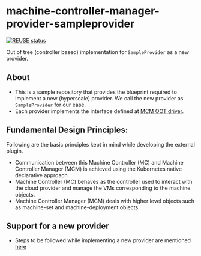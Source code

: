 # machine-controller-manager-provider-sampleprovider
[![REUSE status](https://api.reuse.software/badge/github.com/gardener/machine-controller-manager-provider-sampleprovider)](https://api.reuse.software/info/github.com/gardener/machine-controller-manager-provider-sampleprovider)

Out of tree (controller based) implementation for `SampleProvider` as a new provider.

## About
- This is a sample repository that provides the blueprint required to implement a new (hyperscale) provider. We call the new provider as `SampleProvider` for our ease.
- Each provider implements the interface defined at [MCM OOT driver](https://github.com/gardener/machine-controller-manager/blob/master/pkg/util/provider/driver/driver.go).

## Fundamental Design Principles:
Following are the basic principles kept in mind while developing the external plugin.
* Communication between this Machine Controller (MC) and Machine Controller Manager (MCM) is achieved using the Kubernetes native declarative approach.
* Machine Controller (MC) behaves as the controller used to interact with the cloud provider and manage the VMs corresponding to the machine objects.
* Machine Controller Manager (MCM) deals with higher level objects such as machine-set and machine-deployment objects.

## Support for a new provider
- Steps to be followed while implementing a new provider are mentioned [here](https://github.com/gardener/machine-controller-manager/blob/master/docs/development/cp_support_new.md)
